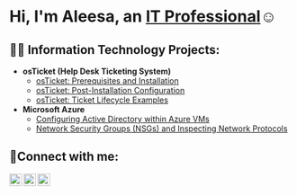 <h1>Hi, I'm Aleesa, an <a href="https://linkedin.com/in/JaneDoe">IT Professional</a>☺</h1>

<h2>👨‍💻 Information Technology Projects:</h2>

- <b>osTicket (Help Desk Ticketing System)</b>
  - [osTicket: Prerequisites and Installation](https://github.com/friendlyvirgo/osticket-prereqs)
  - [osTicket: Post-Installation Configuration](https://github.com/friendlyvirgo/post-install-config)
  - [osTicket: Ticket Lifecycle Examples](https://github.com/friendlyvirgo/ticket-lifecycle)
- <b>Microsoft Azure</b>
  - [Configuring Active Directory within Azure VMs](https://github.com/friendlyvirgo/configure-ad)
  - [Network Security Groups (NSGs) and Inspecting Network Protocols](https://github.com/friendlyvirgo/azure-network-protocols)

<h2>🤳Connect with me:</h2>

[<img align="left" alt="Josh | Twitter" width="22px" src="https://cdn.jsdelivr.net/npm/simple-icons@v3/icons/twitter.svg" />][twitter]
[<img align="left" alt="Josh | LinkedIn" width="22px" src="https://cdn.jsdelivr.net/npm/simple-icons@v3/icons/linkedin.svg" />][linkedin]
[<img align="left" alt="Josh | Instagram" width="22px" src="https://cdn.jsdelivr.net/npm/simple-icons@v3/icons/instagram.svg" />][instagram]

[twitter]: https://twitter.com/Gurly_Luxury
[instagram]: https://www.instagram.com/friendlyvirgodesigns
[linkedin]: https://linkedin.com/in/aleesa-smith-samuels-86b89671/
